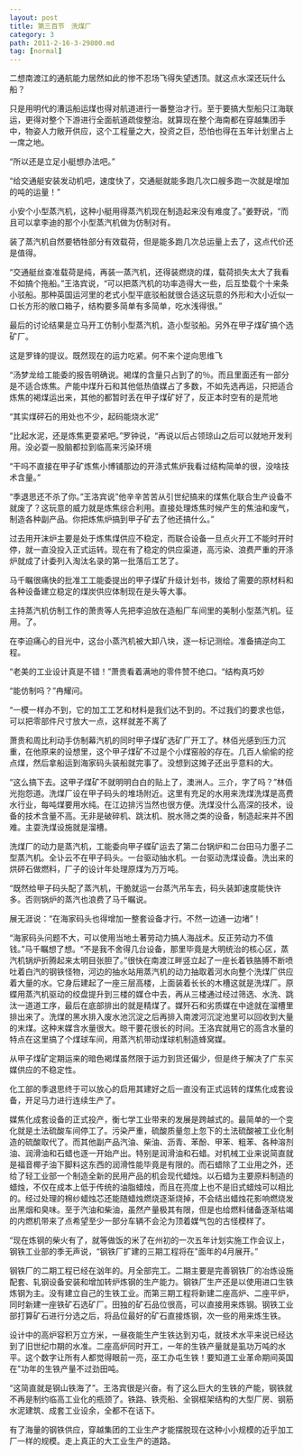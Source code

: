 ```yaml
---
layout: post
title: 第三百节　洗煤厂
category: 3
path: 2011-2-16-3-29800.md
tag: [normal]
---
```


二想南渡江的通航能力居然如此的惨不忍场飞得失望透顶。就这点水深还玩什么船？

只是用明代的漕运船运煤也得对航道进行一番整治才行。至于要搞大型船只江海联运，更得对整个下游进行全面航道疏俊整治。就算现在整个海南都在穿越集团手中，物姿人力敞开供应，这个工程量之大，投资之巨，恐怕也得在五年计划里占上一席之地。

“所以还是立足小艇想办法吧。”

“给交通艇安装发动机吧，速度快了，交通艇就能多跑几次口艘多跑一次就是增加的吨的运量！”

小安个小型蒸汽机，这种小艇用得蒸汽机现在制造起来没有难度了。”姜野说，“而且可以拿李迪的那个小型蒸汽机做为仿制对有。

装了蒸汽机自然要牺牲部分有效载荷，但是能多跑几次总运量上去了，这点代价还是值得。

“交通艇丝查准载荷是纯，再装一蒸汽机，还得装燃烧的煤，载荷损失太大了我看不如搞个拖船。”王洛宾说，“可以把蒸汽机的功率造得大一些，后互垫载个十来条小驳船。那种英国运河里的老式小型平底驳船就很合适这玩意的外形和大小近似一口长方形的敞口箱子，结构要多简单有多简单，吃水浅得很。”

最后的讨论结果是立马开工仿制小型蒸汽机，造小型驳船。另外在甲子煤矿搞个选矿厂。

这是罗锋的提议。既然现在的运力吃紧。何不来个逆向思维飞

“汤梦龙给工能委的报告明确说。褐煤的含量只占到了的％。而且里面还有一部分是不适合炼焦。产能中煤升石和其他低热值媒占了多数，不如先选再运，只把适合炼焦的褐煤运出来，其他的都暂时丢在甲子煤矿好了，反正本时空有的是荒地

“其实煤砰石的用处也不少，起码能烧水泥”

“比起水泥，还是炼焦更耍紧吧。”罗钟说，“再说以后占领琼山之后可以就地开发利用。没必耍一股脑都拉到临高来污染环境

“干吗不直接在甲子矿炼焦小博铺那边的开涤式焦炉我看过结构简单的很，没啥技术含量。”

“季退思还不杀了你。”王洛宾说”他辛辛苦苦从引世纪搞来的煤焦化联合生产设备不就废了？这玩意的威力就是炼焦综合利用。直接处理炼焦时候产生的焦油和废气，制造各种副产品。你把炼焦炉搞到甲子矿去了他还搞什么。”

过去用开沫炉主要是处于炼焦煤供应不稳定，而联合设备一旦点火开工不能时开时停，就一直没投入正式运转。现在有了稳定的供应渠道，高污染、浪费严重的开涤炉就成了计委列入淘汰名录的第一批落后工艺了。

马千瞩很痛快的批准工工能委提出的甲子煤矿升级计划书，拨给了需要的原材料和各种设备建立稳定的煤炭供应体制现在是头等大事。

主持蒸汽机仿制工作的萧贵等人先把李迫放在造船厂车间里的美制小型蒸汽机。征用。了。

在李迫痛心的目光中，这台小蒸汽机被大卸八块，逐一标记测绘。准备搞逆向工程。

“老美的工业设计真是不错！”萧贵看着满地的零件赞不绝口。“结构真巧妙

“能仿制吗？”冉耀问。

“一模一样办不到，它的加工工艺和材料是我们达不到的。不过我们的要求也低，可以把零部件尺寸放大一点，这样就差不离了

萧贵和周比利动手仿制幕汽机的同时甲子煤矿选矿厂开工了。林佰光感到压力沉重，在他原来的设想里，这个甲子煤矿不过是个小煤窑般的存在。几百人偷偷的挖点煤，然后拿船运到海家码头装船就完事了。没想到这摊子还出乎意料的大。

“这么搞下去。这甲子煤矿不就明明白白的贴上了，澳洲人。三介，字了吗？”林佰光抱怨道。洗煤厂设在甲子码头的堆场附近。这里有充足的水用来洗煤洗煤是高费水行业，每吨煤要用水纯。在江边排污当然也很方便。洗煤没什么高深的技术，设备的技术含量不高。无非是破碎机、跳汰机、脱水筛之类的设备，制造起来并不困难。主耍洗煤设施就是溜槽。

洗煤厂的动力是蒸汽机，工能委向甲子蝶矿运去了第二台锅炉和二台田马力墨子二型蒸汽机。全讣云不在甲子码头。一台驱动抽水机。一台驱动洗煤设备。洗出来的烘砰石做燃料，厂子的设计年处理原煤为万万吨。

“既然给甲子码头配了蒸汽机，干脆就运一台蒸汽吊车去，码头装卸速度能快许多。否则锅炉的蒸汽也浪费了马千瞩说。

展无涯说：“在海家码头也得增加一整套设备才行。不然一边通一边堵”！

“海家码头问题不大，可以使用当地土著劳动力搞人海战术。反正劳动力不值钱。”马千瞩想了想。“不是我不舍得几台设备，那里毕竟是大明统治的核心区，蒸汽机锅炉折腾起来太明目张胆了。”很快在南渡江畔竖立起了一座长着铁胳膊不断喷吐着白汽的钢铁怪物，河边的抽水站用蒸汽机的动力抽取着河水向整个洗煤厂供应着大量的水。它身后建起了一座三层高楼，上面装着长长的木槽这就是洗煤厂。原蝶用蒸汽机驱动的绞盘提升到三楼的媒仓中去，再从三楼通过经过筛选、水洗、跳汰一道道工序，最后在底部排出的就是精煤了。媒歼石和劣质媒在中途就在溜槽里排出来了。洗煤的黑水排入废水池沉淀之后再排入南渡河沉淀池里可以回收到大量的末煤。这种末媒含水量很大。晾干要花很长的时间。王洛宾就用它的高含水量的特点在这里搞了个煤球车间，用蒸汽机带动煤球机制造蜂窝媒。

从甲子煤矿定期运来的暗色褐煤虽然限于运力到货还偏少，但是终于解决了广东买媒供应的不稳定性。

化工部的季退思终于可以放心的启用其建好之后一直没有正式运转的煤焦化成套设备，开足马力进行连续生产了。

媒焦化成套设备的正式投产，衡七学工业带来的发展是跨越式的。最简单的一个变化就是土法硫酸车间停工了。污染严重，硫酸质量忽上忽下的土法硫酸被工业化制造的硫酸取代了。而其他副产品汽油、柴油、沥青、苯酚、甲苯、粗苯、各种溶剂油、润滑油和石蜡也逐一开始产出。特别是润滑油和石蜡。对机械工业来说简直就是福音椰子油下脚料这东西的润滑性能毕竟是有限的。而石蜡除了工业用之外，还给了轻工业部一个制造全新的民用产品的机会现代蜡烛。以石蜡为主要原料制造的蜡烛，不仅在成本上低于传统的油脂蜡烛，而且在亮度上也不是旧式蜡烛可以相比的。经过处理的棉纱蜡烛芯还能随蜡烛燃烧逐渐烧掉，不会结出蜡烛花影响燃烧发出黑烟和臭味。至于汽油和柴油，虽然产量极其有限，但是也给燃料储备逐渐枯竭的内燃机带来了点希望至少一部分车辆不会沦为顶着媒气包的古怪模样了。

“现在炼钢的柴火有了，就等做饭的米了在州初的一次五年计划实施工作会议上，钢铁工业部的季无声说，“钢铁厂扩建的三期工程将在"面年的4月展开。”

钢铁厂的二期工程已经在汹年的。月全部完工。二期主要是完善钢铁厂的冶炼设施配套、轧钢设备安装和增加转炉炼钢的生产能力。钢铁厂生产还是以使用进口生铁炼钢为主。没有建立自己的生铁工业。而第三期工程将新建二座高炉、二座平炉，同时新建一座铁矿石选矿厂。田独的矿石品位很高，可以直接用来炼钢。钢铁工业部打算矿石进行分选之后，将品位最好的矿石直接炼钢，次一些的用来炼生铁。

设计中的高炉容积万立方米，一昼夜能生产生铁达到刃屯，就技术水平来说已经达到了旧世纪巾期的水准。二座高炉同时开工，一年的生铁产量就是虱功万吨的水平。这个数字让所有人都觉得眼前一亮，巫工办屯生铁！要知道工业革命期间英国在"功年的生铁产量不过劲田吨。

“这简直就是钢山铁海了”。王洛宾很是兴奋。有了这么巨大的生铁的产能，钢铁就不再是制约临高工业化的瓶颈了。铁路、铁壳船、全钢框架结构的大型厂房、钢筋水泥建筑、成套工业设余，全都不在话下。

有了海量的钢铁供应，穿越集团的工业生产才能摆脱现在这种小小规模的近乎加工厂一样的规模。走上真正的大工业生产的道路。